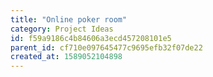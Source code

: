 ```yaml
---
title: "Online poker room"
category: Project Ideas
id: f59a9186c4b84606a3ecd457208101e5
parent_id: cf710e097645477c9695efb32f07de22
created_at: 1589052104898
---
```



                